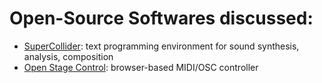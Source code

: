 # Open-Source Softwares discussed:

- [SuperCollider](https://supercollider.github.io): text programming environment for sound synthesis, analysis, composition
- [Open Stage Control](https://openstagecontrol.ammd.net): browser-based MIDI/OSC controller
